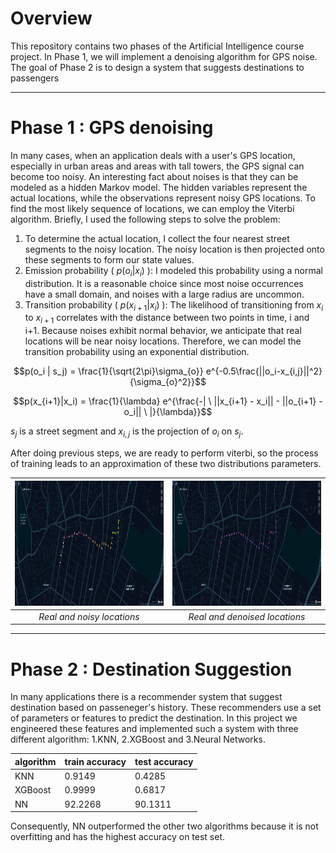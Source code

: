 # Overview
This repository contains two phases of the Artificial Intelligence course project. In Phase 1, we will implement a denoising algorithm for GPS noise. The goal of Phase 2 is to design a system that suggests destinations to passengers

---

# Phase 1 : GPS denoising
In many cases, when an application deals with a user's GPS location, especially in urban areas and areas with tall towers, the GPS signal can become too noisy. An interesting fact about noises is that they can be modeled as a hidden Markov model. The hidden variables represent the actual locations, while the observations represent noisy GPS locations. To find the most likely sequence of locations, we can employ the Viterbi algorithm. Briefly, I used the following steps to solve the problem:

1. To determine the actual location, I collect the four nearest street segments to the noisy location. The noisy location is then projected onto these segments to form our state values.
2. Emission probability ( $p(o_i|x_i)$ ): I modeled this probability using a normal distribution. It is a reasonable choice since most noise occurrences have a small domain, and noises with a large radius are uncommon.
3. Transition probability ( $p(x_{i+1}|x_i)$ ): The likelihood of transitioning from $x_i$ to $x_{i+1}$ correlates with the distance between two points in time, i and i+1. Because noises exhibit normal behavior, we anticipate that real locations will be near noisy locations. Therefore, we can model the transition probability using an exponential distribution.

$$p(o_i | s_j) = \frac{1}{\sqrt{2\pi}\sigma_{o}} e^{-0.5\frac{||o_i-x_{i,j}||^2}{\sigma_{o}^2}}$$

$$p(x_{i+1}|x_i) = \frac{1}{\lambda} e^{\frac{-| \ ||x_{i+1} - x_i|| - ||o_{i+1} - o_i|| \ |}{\lambda}}$$

$s_j$ is a street segment and $x_{i,j}$ is the projection of $o_i$ on $s_j$.

After doing previous steps, we are ready to perform viterbi, so the process of training leads to an approximation of these two distributions parameters.

<div align="center">

| <img src="Phase1/Images/9.png" width="400" height="200"> | <img src="Phase1/Images/10.png" width="400" height="200"> |
|:--:|:--:|
| *Real and noisy locations* | *Real and denoised locations* |
</div>

---

# Phase 2 : Destination Suggestion
In many applications there is a recommender system that suggest destination based on passeneger's history. These recommenders use a set of parameters or features to predict the destination. In this project we engineered these features and implemented such a system with three different algorithm: 1.KNN, 2.XGBoost and 3.Neural Networks. 

| algorithm | train accuracy | test accuracy |
| ----- | ---- | ---- |
| KNN | 0.9149 | 0.4285 |
| XGBoost | 0.9999 | 0.6817 |
| NN | 92.2268 | 90.1311 |

Consequently, NN outperformed the other two algorithms because it is not overfitting and has the highest accuracy on test set.
